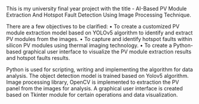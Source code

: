 This is my university final year project with the title - AI-Based PV Module Extraction And Hotspot Fault Detection Using Image Processing Technique.

There are a few objectives to be clarified:
• To create a customized PV module extraction model based on YOLOv5 algorithm to identify and extract PV modules from the images.
• To capture and identify hotspot faults within silicon PV modules using thermal imaging technology.
• To create a Python-based graphical user interface to visualize the PV module extraction results and hotspot faults results.

Python is used for scripting, writing and implementing the algorithm for data analysis.
The object detection model is trained based on Yolov5 algorithm. 
Image processing library, OpenCV is implemented to extraction the PV panel from the images for analysis.
A graphical user interface is created based on Tkinter module for certain operations and data visualization.
